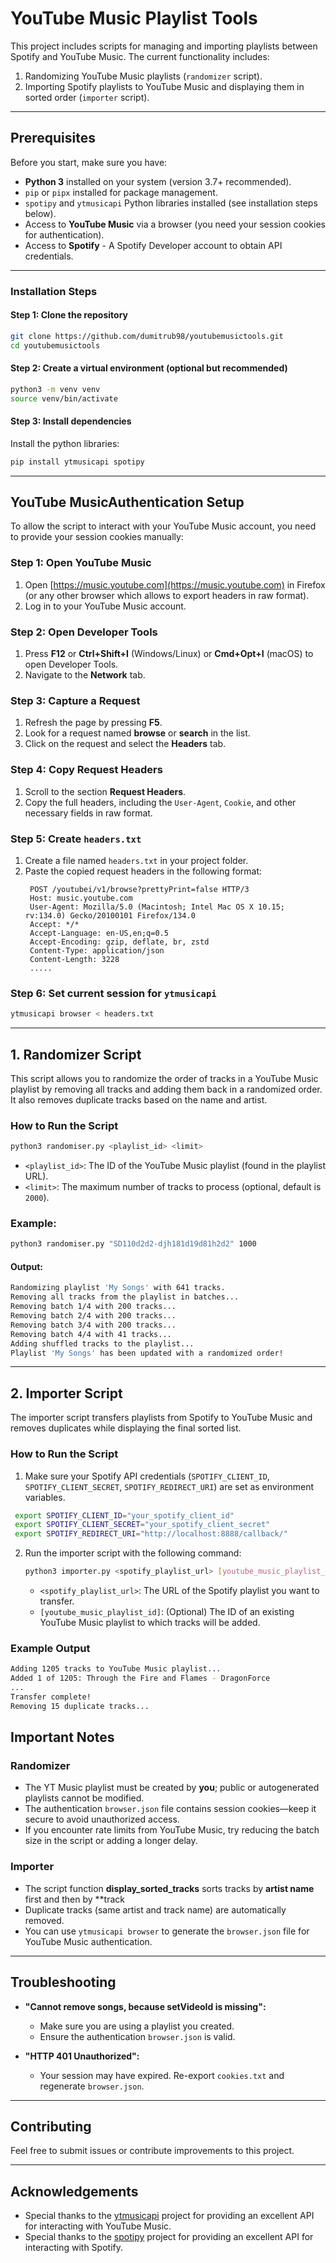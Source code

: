 
# YouTube Music Playlist Tools

This project includes scripts for managing and importing playlists between Spotify and YouTube Music. The current functionality includes:
1. Randomizing YouTube Music playlists (`randomizer` script).
2. Importing Spotify playlists to YouTube Music and displaying them in sorted order (`importer` script).

---

## Prerequisites

Before you start, make sure you have:
- **Python 3** installed on your system (version 3.7+ recommended).
- `pip` or `pipx` installed for package management.
- `spotipy` and `ytmusicapi` Python libraries installed (see installation steps below).
- Access to **YouTube Music** via a browser (you need your session cookies for authentication).
- Access to **Spotify** - A Spotify Developer account to obtain API credentials.

---

### Installation Steps

#### Step 1: Clone the repository
```bash
git clone https://github.com/dumitrub98/youtubemusictools.git
cd youtubemusictools
```

#### Step 2: Create a virtual environment (optional but recommended)
```bash
python3 -m venv venv
source venv/bin/activate
```

#### Step 3: Install dependencies
Install the python libraries:
```bash
pip install ytmusicapi spotipy
```

---

## YouTube MusicAuthentication Setup

To allow the script to interact with your YouTube Music account, you need to provide your session cookies manually:

### Step 1: Open YouTube Music
1. Open [https://music.youtube.com](https://music.youtube.com) in Firefox (or any other browser which allows to export headers in raw format).
2. Log in to your YouTube Music account.

### Step 2: Open Developer Tools
1. Press **F12** or **Ctrl+Shift+I** (Windows/Linux) or **Cmd+Opt+I** (macOS) to open Developer Tools.
2. Navigate to the **Network** tab.

### Step 3: Capture a Request
1. Refresh the page by pressing **F5**.
2. Look for a request named **browse** or **search** in the list.
3. Click on the request and select the **Headers** tab.

### Step 4: Copy Request Headers
1. Scroll to the section **Request Headers**.
2. Copy the full headers, including the `User-Agent`, `Cookie`, and other necessary fields in raw format.

### Step 5: Create `headers.txt`
1. Create a file named `headers.txt` in your project folder.
2. Paste the copied request headers in the following format:
   ```raw
    POST /youtubei/v1/browse?prettyPrint=false HTTP/3
    Host: music.youtube.com
    User-Agent: Mozilla/5.0 (Macintosh; Intel Mac OS X 10.15; rv:134.0) Gecko/20100101 Firefox/134.0
    Accept: */*
    Accept-Language: en-US,en;q=0.5
    Accept-Encoding: gzip, deflate, br, zstd
    Content-Type: application/json
    Content-Length: 3228
    .....
   ```


### Step 6: Set current session for `ytmusicapi`
```bash
ytmusicapi browser < headers.txt
```

---

## 1. Randomizer Script

This script allows you to randomize the order of tracks in a YouTube Music playlist by removing all tracks and adding them back in a randomized order. It also removes duplicate tracks based on the name and artist.

### How to Run the Script


```bash
python3 randomiser.py <playlist_id> <limit>
```
- `<playlist_id>`: The ID of the YouTube Music playlist (found in the playlist URL).
- `<limit>`: The maximum number of tracks to process (optional, default is `2000`).

### Example:
```bash
python3 randomiser.py "SD110d2d2-djh181d19d81h2d2" 1000
```

#### Output: 
```bash
Randomizing playlist 'My Songs' with 641 tracks.
Removing all tracks from the playlist in batches...
Removing batch 1/4 with 200 tracks...
Removing batch 2/4 with 200 tracks...
Removing batch 3/4 with 200 tracks...
Removing batch 4/4 with 41 tracks...
Adding shuffled tracks to the playlist...
Playlist 'My Songs' has been updated with a randomized order!
```

---

## 2. Importer Script

The importer script transfers playlists from Spotify to YouTube Music and removes duplicates while displaying the final sorted list.

### How to Run the Script

1. Make sure your Spotify API credentials (`SPOTIFY_CLIENT_ID`, `SPOTIFY_CLIENT_SECRET`, `SPOTIFY_REDIRECT_URI`) are set as environment variables.
  ```bash
   export SPOTIFY_CLIENT_ID="your_spotify_client_id"
   export SPOTIFY_CLIENT_SECRET="your_spotify_client_secret"
   export SPOTIFY_REDIRECT_URI="http://localhost:8888/callback/"
   ```

2. Run the importer script with the following command:
   ```bash
   python3 importer.py <spotify_playlist_url> [youtube_music_playlist_id]
   ```
   - `<spotify_playlist_url>`: The URL of the Spotify playlist you want to transfer.
   - `[youtube_music_playlist_id]`: (Optional) The ID of an existing YouTube Music playlist to which tracks will be added.

### Example Output
```bash
Adding 1205 tracks to YouTube Music playlist...
Added 1 of 1205: Through the Fire and Flames - DragonForce
...
Transfer complete!
Removing 15 duplicate tracks...
```

## Important Notes

### Randomizer
- The YT Music playlist must be created by **you**; public or autogenerated playlists cannot be modified.
- The authentication `browser.json` file contains session cookies—keep it secure to avoid unauthorized access.
- If you encounter rate limits from YouTube Music, try reducing the batch size in the script or adding a longer delay.

### Importer
- The script function __display_sorted_tracks__ sorts tracks by **artist name** first and then by **track 
- Duplicate tracks (same artist and track name) are automatically removed.
- You can use `ytmusicapi browser` to generate the `browser.json` file for YouTube Music authentication.
---

## Troubleshooting

- **"Cannot remove songs, because setVideoId is missing":**
  - Make sure you are using a playlist you created.
  - Ensure the authentication `browser.json` is valid.
  
- **"HTTP 401 Unauthorized":**
  - Your session may have expired. Re-export `cookies.txt` and regenerate `browser.json`.

---

## Contributing

Feel free to submit issues or contribute improvements to this project.

---

## Acknowledgements
- Special thanks to the [ytmusicapi](https://github.com/sigma67/ytmusicapi) project for providing an excellent API for interacting with YouTube Music.
- Special thanks to the [spotipy](https://github.com/spotipy-dev/spotipy) project for providing an excellent API for interacting with Spotify.

